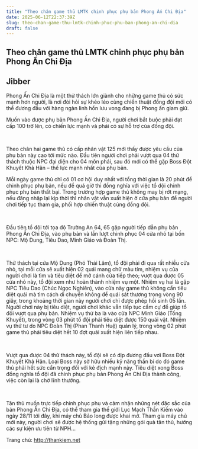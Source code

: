 ```yaml
---
title: "Theo chân game thủ LMTK chinh phục phụ bản Phong Ấn Chi Địa"
date: 2025-06-12T22:37:39Z
slug: theo-chan-game-thu-lmtk-chinh-phuc-phu-ban-phong-an-chi-dia
draft: false
---
```


## Theo chân game thủ LMTK chinh phục phụ bản Phong Ấn Chi Địa

## Jibber

Phong Ấn Chi Địa là một thử thách lớn giành cho những game thủ có sức mạnh hơn người, là nơi đòi hỏi sự khéo léo cùng chiến thuật đồng đội mới có thể đương đầu với hàng ngàn linh hồn lưu vong đang bị Phong ấn giam giữ.

Muốn vào được phụ bản Phong Ấn Chi Địa, người chơi bắt buộc phải đạt cấp 100 trở lên, có chiến lực mạnh và phải có sự hỗ trợ của đồng đội. 
 
​
 
Theo chân hai game thủ có cấp nhân vật 125 mới thấy được yêu cầu của phụ bản này cao tới mức nào. Đầu tiên người chơi phải vượt qua 04 thử thách thuộc NPC đại diện cho 04 môn phái, sau đó mới có thể gặp Boss Đột Khuyết Khả Hãn – thế lực mạnh nhất của phụ bản.
 
Mỗi ngày game thủ chỉ có 01 cơ hội duy nhất với tổng thời gian là 20 phút để chinh phục phụ bản, nếu để quá giờ thì đồng nghĩa với việc tổ đội chinh phục phụ bản thất bại. Trong trường hợp game thủ không may bị rớt mạng, nếu đăng nhập lại kịp thời thì nhân vật vẫn xuất hiện ở cửa phụ bản để người chơi tiếp tục tham gia, phối hợp chiến thuật cùng đồng đội.
 
​
 
Đầu tiên tổ đội tới tọa độ Trường An 64, 65 gặp người tiếp dẫn phụ bản Phong Ấn Chi Địa, vào phụ bản và lần lượt chinh phục 04 cửa nhỏ tại bốn NPC: Mộ Dung, Tiêu Dao, Minh Giáo và Đoàn Thị.
 
 ​
 
Thử thách tại cửa Mộ Dung (Phó Thái Lâm), tổ đội phải đi qua rất nhiều cửa nhỏ, tại mỗi cửa sẽ xuất hiện 02 quái mang chữ màu tím, nhiệm vụ của người chơi là tìm và tiêu diệt để mở cánh cửa tiếp theo; vượt qua được 05 cửa nhỏ này, tổ đội xem như hoàn thành nhiệm vụ một. Nhiệm vụ hai là gặp NPC Tiêu Dao (Chúc Ngọc Nghiên), vào cửa này game thủ không cần tiêu diệt quái mà tìm cách di chuyển không để quái sát thương trong vòng 90 giây, trong khoảng thời gian này người chơi chỉ được phép hồi sinh 05 lần. Người chơi này bị tiêu diệt, người chơi khác vẫn tiếp tục cầm cự để giúp tổ đội vượt qua phụ bản. Nhiệm vụ thứ ba là vào cửa NPC Minh Giáo (Tống Khuyết), trong vòng 03 phút tổ đội phải tiêu diệt được 150 quái vật. Nhiệm vụ thứ tư do NPC Đoàn Thị (Phan Thanh Huệ) quản lý, trong vòng 02 phút game thủ phải tiêu diệt hết 10 đợt quái xuất hiện liên tiếp nhau.
 
 ​
 
Vượt qua được 04 thử thách này, tổ đội sẽ có dịp đương đầu vơi Boss Đột Khuyết Khả Hãn. Loại Boss này sở hữu nhiều kỹ năng thần bí do đó game thủ phải hết sức cẩn trọng đối với kẻ địch mạnh này. Tiêu diệt xong Boss đồng nghĩa tổ đội đã chinh phục phụ bản Phong Ấn Chi Địa thành công, việc còn lại là chờ lĩnh thưởng.
 
 ​
 
Tân thủ muốn trực tiếp chinh phục phụ và cảm nhận những nét đặc sắc của bản Phong Ấn Chi Địa, có thể tham gia thế giới Lục Mạch Thần Kiếm vào ngày 28/11 tới đây, khi máy chủ Bảo long được khai mở. Tham gia máy chủ mới này, người chơi sẽ được hệ thống gửi tặng những gói quà tân thủ, hưởng các sự kiện ưu tiên từ NPH…
 
Trang chủ: http://thankiem.net